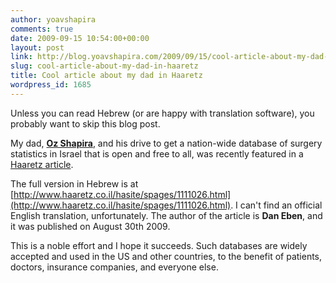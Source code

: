 ```yaml
---
author: yoavshapira
comments: true
date: 2009-09-15 10:54:00+00:00
layout: post
link: http://blog.yoavshapira.com/2009/09/15/cool-article-about-my-dad-in-haaretz/
slug: cool-article-about-my-dad-in-haaretz
title: Cool article about my dad in Haaretz
wordpress_id: 1685
---
```


Unless you can read Hebrew (or are happy with translation software), you probably want to skip this blog post.  
  


My dad, **[Oz Shapira](http://www.hadassah.org.il/English/Eng_SubNavBar/TheDoctors/ShapiraOz.htm)**, and his drive to get a nation-wide database of surgery statistics in Israel that is open and free to all, was recently featured in a [Haaretz article](http://www.haaretz.co.il/hasite/spages/1111026.html).

  


The full version in Hebrew is at [http://www.haaretz.co.il/hasite/spages/1111026.html](http://www.haaretz.co.il/hasite/spages/1111026.html).  I can't find an official English translation, unfortunately.  The author of the article is **Dan Eben**, and it was published on August 30th 2009.

  


This is a noble effort and I hope it succeeds.  Such databases are widely accepted and used in the US and other countries, to the benefit of patients, doctors, insurance companies, and everyone else.
